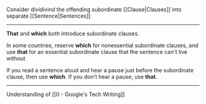 Consider dividivind the offending subordinate [[Clause|Clauses]] into separate [[Sentence|Sentences]]

---

**That** and **which** both introduce subordinate clauses.

In some countries, reserve **which** for nonessential subordinate clauses, and use **that** for an essential subordinate clause that the sentence can't live without

If you read a sentence aloud and hear a pause just before the subordinate clause, then use **which**. If you don't hear a pause, use **that**.

---

Understanding of [[0 - Google's Tech Writing]]